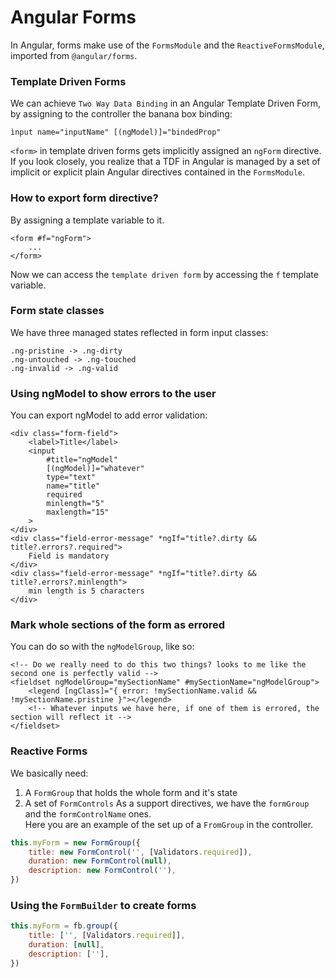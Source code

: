 # Angular Forms

In Angular, forms make use of the `FormsModule` and the `ReactiveFormsModule`, imported from `@angular/forms`.

### Template Driven Forms
We can achieve `Two Way Data Binding` in an Angular Template Driven Form, by assigning to the controller the banana box
binding:
```angular2html
ìnput name="inputName" [(ngModel)]="bindedProp"
```
`<form>` in template driven forms gets implicitly assigned an `ngForm` directive. If you look closely, you realize that a 
TDF in Angular is managed by a set of implicit or explicit plain Angular directives contained in the `FormsModule`.

### How to export form directive?
By assigning a template variable to it.
```angular2html
<form #f="ngForm">
    ...
</form>
```
Now we can access the `template driven form` by accessing the `f` template variable.

### Form state classes
We have three managed states reflected in form input classes:
```text
.ng-pristine -> .ng-dirty
.ng-untouched -> .ng-touched
.ng-invalid -> .ng-valid
```

### Using ngModel to show errors to the user
You can export ngModel to add error validation:
```angular2html
<div class="form-field">
    <label>Title</label>
    <input
        #title="ngModel"
        [(ngModel)]="whatever"
        type="text"
        name="title"
        required
        minlength="5"
        maxlength="15"
    >
</div>
<div class="field-error-message" *ngIf="title?.dirty && title?.errors?.required">
    Field is mandatory
</div>
<div class="field-error-message" *ngIf="title?.dirty && title?.errors?.minlength">
    min length is 5 characters
</div>
```

### Mark whole sections of the form as errored
You can do so with the `ngModelGroup`, like so:
```angular2html
<!-- Do we really need to do this two things? looks to me like the second one is perfectly valid -->
<fieldset ngModelGroup="mySectionName" #mySectionName="ngModelGroup">
    <legend [ngClass]="{ error: !mySectionName.valid && !mySectionName.pristine }"></legend>
    <!-- Whatever inputs we have here, if one of them is errored, the section will reflect it -->
</fieldset>
```

### Reactive Forms
We basically need:
1. A `FormGroup` that holds the whole form and it's state
1. A set of `FormControls`
As a support directives, we have the `formGroup` and the `formControlName` ones.  
Here you are an example of the set up of a `FromGroup` in the controller.
```javascript
this.myForm = new FormGroup({
    title: new FormControl('', [Validators.required]),
    duration: new FormControl(null),
    description: new FormControl(''),
})
```

### Using the `FormBuilder` to create forms
```javascript
this.myForm = fb.group({
    title: ['', [Validators.required]],
    duration: [null],
    description: [''],
})
```

